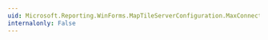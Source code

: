 ```yaml
---
uid: Microsoft.Reporting.WinForms.MapTileServerConfiguration.MaxConnections
internalonly: False
---
```

